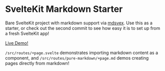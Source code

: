 # SvelteKit Markdown Starter

Bare SvelteKit project with markdown support via [mdsvex](https://mdsvex.com/). Use this as a starter, or check out the second commit to see how easy it is to set up from a fresh SvelteKit app!

[Live Demo!](https://svelte-markdown-demo.pages.dev/)

`/src/routes/+page.svelte` demonstrates importing markdown content as a component, and `/src/routes/pure-markdown/+page.md` demos creating pages directly from markdown!
